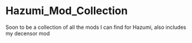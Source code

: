 # Hazumi_Mod_Collection
Soon to be a collection of all the mods I can find for Hazumi, also includes my decensor mod
